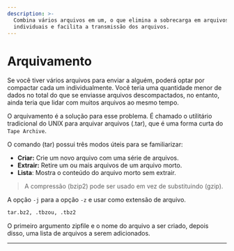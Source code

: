 ```yaml
---
description: >-
  Combina vários arquivos em um, o que elimina a sobrecarga em arquivos
  individuais e facilita a transmissão dos arquivos.
---
```


# Arquivamento

Se você tiver vários arquivos para enviar a alguém, poderá optar por compactar cada um individualmente. Você teria uma quantidade menor de dados no total do que se enviasse arquivos descompactados, no entanto, ainda teria que lidar com muitos arquivos ao mesmo tempo.&#x20;

O arquivamento é a solução para esse problema. É chamado o utilitário tradicional do UNIX para arquivar arquivos (.tar), que é uma forma curta do `Tape Archive`.&#x20;

O comando (tar) possui três modos úteis para se familiarizar:&#x20;

* **Criar:** Crie um novo arquivo com uma série de arquivos.&#x20;
* **Extrair:** Retire um ou mais arquivos de um arquivo morto.&#x20;
* **Lista**: Mostra o conteúdo do arquivo morto sem extrair.&#x20;

> A compressão (bzip2) pode ser usado em vez de substituindo (gzip).&#x20;

A opção `-j` para a opção `-z` e usar como extensão de arquivo.&#x20;

```bash
tar.bz2, .tbzou, .tbz2
```

O primeiro argumento zipfile e o nome do arquivo a ser criado, depois disso, uma lista de arquivos a serem adicionados.

***
